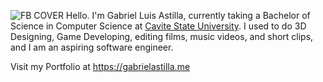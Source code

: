 ![FB COVER](https://github.com/user-attachments/assets/de797888-fa3f-4fad-8556-09a5d3f24451)
Hello. I'm Gabriel Luis Astilla, currently taking a Bachelor of Science in Computer Science at [Cavite State University](https://cvsu.edu.ph/). I used to do 3D Designing, Game Developing, editing films, music videos, and short clips, and I am an aspiring software engineer.

Visit my Portfolio at https://gabrielastilla.me

